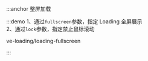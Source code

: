 :::anchor 整屏加载

:::demo 1、通过`fullscreen`参数，指定 Loading 全屏展示<br>2、通过`lock`参数，指定禁止鼠标滚动

ve-loading/loading-fullscreen

:::
